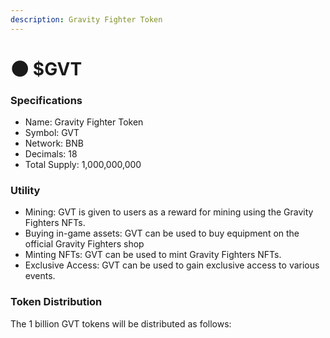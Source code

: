 ```yaml
---
description: Gravity Fighter Token
---
```


# 🌑 $GVT

### Specifications

* Name: Gravity Fighter Token
* Symbol: GVT
* Network: BNB
* Decimals: 18
* Total Supply: 1,000,000,000

### Utility

* Mining: GVT is given to users as a reward for mining using the Gravity Fighters NFTs.
* Buying in-game assets: GVT can be used to buy equipment on the official Gravity Fighters shop
* Minting NFTs: GVT can be used to mint Gravity Fighters NFTs.
* Exclusive Access: GVT can be used to gain exclusive access to various events.

### Token Distribution

The 1 billion GVT tokens will be distributed as follows:

